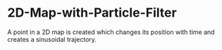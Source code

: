 # 2D-Map-with-Particle-Filter
A point in a 2D map is created which changes its position with time and creates a sinusoidal trajectory.
